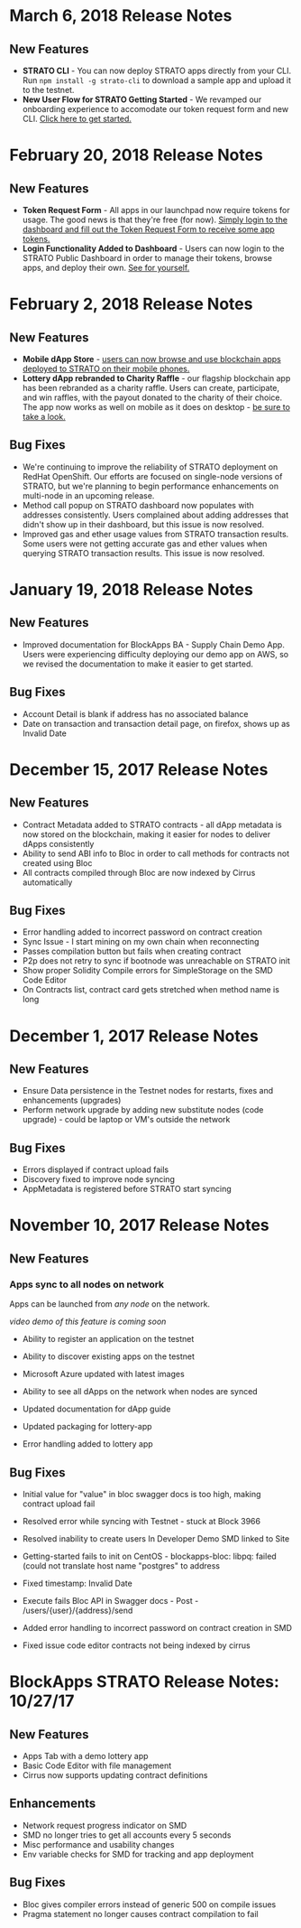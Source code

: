 # March 6, 2018 Release Notes

## New Features

* **STRATO CLI** - You can now deploy STRATO apps directly from your CLI. Run `npm install -g strato-cli` to download a sample app and upload it to the testnet. 
* **New User Flow for STRATO Getting Started** - We revamped our onboarding experience to accomodate our token request form and new CLI. [Click here to get started.](https://stratodev.blockapps.net/dashboard/#/apps?developer)

# February 20, 2018 Release Notes

## New Features

* **Token Request Form** - All apps in our launchpad now require tokens for usage. The good news is that they're free (for now). [Simply login to the dashboard and fill out the Token Request Form to receive some app tokens.](https://testnet1.blockapps.net "Token Request Form")
* **Login Functionality Added to Dashboard** - Users can now login to the STRATO Public Dashboard in order to manage their tokens, browse apps, and deploy their own. [See for yourself.](https://testnet1.blockapps.net "STRATO Public Dashboard")

# February 2, 2018 Release Notes

## New Features

* **Mobile dApp Store** - [users can now browse and use blockchain apps deployed to STRATO on their mobile phones.](http://stratodemo1.eastus2.cloudapp.azure.com/dappstore/#/dashboard "Charity App")
* **Lottery dApp rebranded to Charity Raffle** - our flagship blockchain app has been rebranded as a charity raffle. Users can create, participate, and win raffles, with the payout donated to the charity of their choice. The app now works as well on mobile as it does on desktop - [be sure to take a look.](http://stratodemo1.eastus2.cloudapp.azure.com/dappstore/#/dashboard "Charity App")

## Bug Fixes

* We're continuing to improve the reliability of STRATO deployment on RedHat OpenShift. Our efforts are focused on single-node versions of STRATO, but we're planning to begin performance enhancements on multi-node in an upcoming release. 
* Method call popup on STRATO dashboard now populates with addresses consistently. Users complained about adding addresses that didn't show up in their dashboard, but this issue is now resolved.
* Improved gas and ether usage values from STRATO transaction results. Some users were not getting accurate gas and ether values when querying STRATO transaction results. This issue is now resolved.


# January 19, 2018 Release Notes

## New Features

* Improved documentation for BlockApps BA - Supply Chain Demo App. Users were experiencing difficulty deploying our demo app on AWS, so we revised the documentation to make it easier to get started. 

## Bug Fixes 

* Account Detail is blank if address has no associated balance
* Date on transaction and transaction detail page, on firefox, shows up as Invalid Date

# December 15, 2017 Release Notes

## New Features

* Contract Metadata added to STRATO contracts - all dApp metadata is now stored on the blockchain, making it easier for nodes to deliver dApps consistently 
* Ability to send ABI info to Bloc in order to call methods for contracts not created using Bloc
* All contracts compiled through Bloc are now indexed by Cirrus automatically

## Bug Fixes

* Error handling added to incorrect password on contract creation 
* Sync Issue - I start mining on my own chain when reconnecting
* Passes compilation button but fails when creating contract
* P2p does not retry to sync if bootnode was unreachable on STRATO init
* Show proper Solidity Compile errors for SimpleStorage on the SMD Code Editor
* On Contracts list, contract card gets stretched when method name is long


# December 1, 2017 Release Notes

## New Features

* Ensure Data persistence in the Testnet nodes for restarts, fixes and enhancements (upgrades)
* Perform network upgrade by adding new substitute nodes (code upgrade) - could be laptop or VM's outside the network

## Bug Fixes

* Errors displayed if contract upload fails
* Discovery fixed to improve node syncing
* AppMetadata is registered before STRATO start syncing


# November 10, 2017 Release Notes

## New Features 

### Apps sync to all nodes on network

Apps can be launched from _any node_ on the network. 

_video demo of this feature is coming soon_

* Ability to register an application on the testnet

* Ability to discover existing apps on the testnet

* Microsoft Azure updated with latest images

* Ability to see all dApps on the network when nodes are synced

* Updated documentation for dApp guide 

* Updated packaging for lottery-app 

* Error handling added to lottery app

## Bug Fixes

* Initial value for "value" in bloc swagger docs is too high, making contract upload fail

* Resolved error while syncing with Testnet - stuck at Block 3966

* Resolved inability to create users In Developer Demo SMD linked to Site 

* Getting-started fails to init on CentOS - blockapps-bloc: libpq: failed (could not translate host name "postgres" to address

* Fixed timestamp: Invalid Date

* Execute fails Bloc API in Swagger docs - Post - /users/{user}/{address}/send

* Added error handling to incorrect password on contract creation in SMD

* Fixed issue code editor contracts not being indexed by cirrus

# BlockApps STRATO Release Notes: 10/27/17

## New Features
 - Apps Tab with a demo lottery app
 - Basic Code Editor with file management
 - Cirrus now supports updating contract definitions

## Enhancements
 - Network request progress indicator on SMD
 - SMD no longer tries to get all accounts every 5 seconds
 - Misc performance and usability changes 
 - Env variable checks for SMD for tracking and app deployment

## Bug Fixes
 - Bloc gives compiler errors instead of generic 500 on compile issues
 - Pragma statement no longer causes contract compilation to fail
